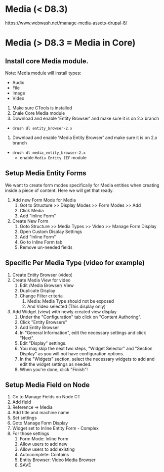 # Media (< D8.3)

https://www.webwash.net/manage-media-assets-drupal-8/

# Media (> D8.3 = Media in Core)

## Install core Media module.

Note: Media module will install types:
- Audio
- File
- Image
- Video

1. Make sure CTools is installed
1. Enale Core Media module
1. Download and enable 'Entity Browser' and make sure it is on 2.x branch
  - `drush dl entity_browser-2.x`
1. Download and enable 'Media Entity Browser' and make sure it is on 2.x branch
  - `drush dl media_entity_browser-2.x`
	- enable `Media Entity IEF` module

## Setup Media Entity Forms

We want to create form modes specifically for Media entities when creating inside a piece of content. Here we will get that ready.

1. Add new Form Mode for Media
	1. Got to Structure >> Display Modes  >> Form Modes >> Add
	1. Click Media
	1. Add "Inline Form"
1. Create New Form
	1. Goto Structure >> Media Types >> Video >> Manage Form Display
	1. Open Custom Display Settings
	1. Add "Inline Form"
	1. Go to Inline Form tab
	1. Remove un-needed fields

## Specific Per Media Type (video for example)
1. Create Entity Browser (video)
1. Create Media View for video
	1. Edit /Media Browser/ View
	1. Duplicate Display
	1. Change Filter criteria
		1. Media: Media Type should not be exposed
		1. And Video selected (This display only)
1. Add Widget (view)  with newly created view display
	1. Under the "Configuration" tab click on "Content Authoring".
	1. Click "Entity Browsers"
	1. Add Entity Browser
	1. In "General Information", edit the necessary settings and click "Next".
	1. Edit "Display" settings.
	1. You may skip the next two steps, "Widget Selector" and "Section Display" as you will not have configuration options.
	1. In the "Widgets" section, select the necessary widgets to add and edit the widget settings as needed.
	1. When you're done, click "Finish"!

## Setup Media Field on Node
1. Go to Manage Fields on Node CT
1. Add field
1. Reference -> Media
1. Add title and machine name
1. Set settings
1. Goto Manage Form Display
1. Widget set to Inline Entity Form - Complex
1. For those settings
	1. Form Mode: Inline Form
	1. Allow users to add new
	1. Allow users to add existing
	1. Autocomplete: Contains
	1. Entity Browser: Video Media Browser
	1. SAVE